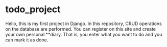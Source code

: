 # todo_project
Hello, this is my first project in Django. In this repository, CRUD operations on the database are performed.
You can register on this site and create your own personal **diary. That is, you enter what you want to do and you can mark it as done.
